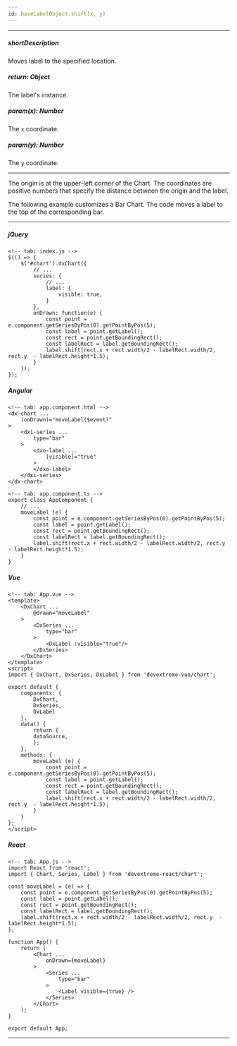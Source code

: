 ```yaml
---
id: baseLabelObject.shift(x, y)
---
```

---
##### shortDescription
Moves label to the specified location.

##### return: Object
The label's instance.

##### param(x): Number
The `x` coordinate.

##### param(y): Number
The `y` coordinate.

---
The origin is at the upper-left corner of the Chart. The coordinates are positive numbers that specify the distance between the origin and the label.

The following example customizes a Bar Chart. The code moves a label to the top of the corresponding bar. 

---
##### jQuery

    <!-- tab: index.js -->
    $(() => {
        $('#chart').dxChart({
            // ...
            series: {
                // ...
                label: {
                    visible: true,
                }
            },
            onDrawn: function(e) {
                const point = e.component.getSeriesByPos(0).getPointByPos(5);
                const label = point.getLabel();
                const rect = point.getBoundingRect();
                const labelRect = label.getBoundingRect();
                label.shift(rect.x + rect.width/2 - labelRect.width/2, rect.y  - labelRect.height*1.5);  
            }
        });
    });

##### Angular

    <!-- tab: app.component.html -->
    <dx-chart ...
        (onDrawn)="moveLabel($event)" 
    >
        <dxi-series ...
            type="bar"
        >
            <dxo-label ... 
                [visible]="true" 
            >
            </dxo-label>
        </dxi-series>
    </dx-chart>

    <!-- tab: app.component.ts -->
    export class AppComponent {
        // ...
        moveLabel (e) {
            const point = e.component.getSeriesByPos(0).getPointByPos(5);
            const label = point.getLabel();
            const rect = point.getBoundingRect();
            const labelRect = label.getBoundingRect();
            label.shift(rect.x + rect.width/2 - labelRect.width/2, rect.y  - labelRect.height*1.5); 
        }
    }

##### Vue

    <!-- tab: App.vue -->
    <template>
        <DxChart ...
            @drawn="moveLabel"
        >
            <DxSeries ...
                type="bar"
            >
                <DxLabel :visible="true"/>
            </DxSeries>
        </DxChart>
    </template>
    <script>
    import { DxChart, DxSeries, DxLabel } from 'devextreme-vue/chart';

    export default {
        components: {
            DxChart,
            DxSeries,
            DxLabel
        },
        data() {
            return {
            dataSource,
            };
        },
        methods: {
            moveLabel (e) {
                const point = e.component.getSeriesByPos(0).getPointByPos(5);
                const label = point.getLabel();
                const rect = point.getBoundingRect();
                const labelRect = label.getBoundingRect();
                label.shift(rect.x + rect.width/2 - labelRect.width/2, rect.y  - labelRect.height*1.5); 
            }
        }
    };
    </script>

##### React

    <!-- tab: App.js -->
    import React from 'react';
    import { Chart, Series, Label } from 'devextreme-react/chart';

    const moveLabel = (e) => {
        const point = e.component.getSeriesByPos(0).getPointByPos(5);
        const label = point.getLabel();
        const rect = point.getBoundingRect();
        const labelRect = label.getBoundingRect();
        label.shift(rect.x + rect.width/2 - labelRect.width/2, rect.y  - labelRect.height*1.5); 
    };

    function App() {
        return (
            <Chart ... 
                onDrawn={moveLabel}
            >
                <Series ...
                    type="bar"
                >
                    <Label visible={true} />
                </Series>
            </Chart>
        );
    }

    export default App;

---